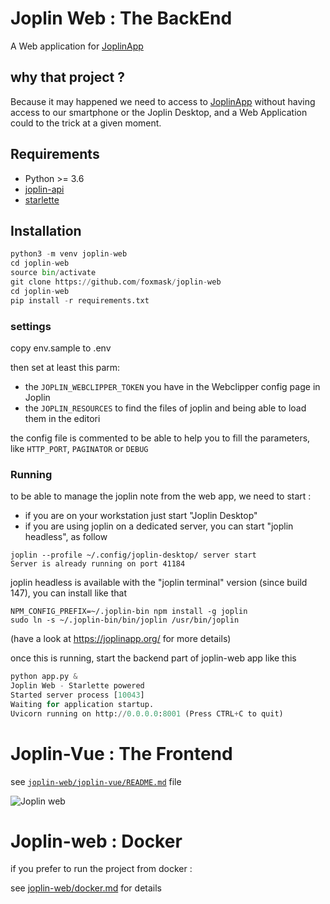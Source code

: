 # Joplin Web : The BackEnd

A Web application for [JoplinApp](https://joplinapp.org)

## why that project ?

Because it may happened we need to access to [JoplinApp](https://joplinapp.org) without having access to our smartphone or the Joplin Desktop, and a Web Application could to the trick at a given moment.

## Requirements

* Python >= 3.6
* [joplin-api](https://github.com/foxmask/joplin-api)
* [starlette](https://www.starlette.io)

## Installation 

```python
python3 -m venv joplin-web
cd joplin-web
source bin/activate
git clone https://github.com/foxmask/joplin-web
cd joplin-web
pip install -r requirements.txt
```

### settings 

copy env.sample to .env

then set at least this parm: 

* the `JOPLIN_WEBCLIPPER_TOKEN` you have in the Webclipper config page in Joplin
* the `JOPLIN_RESOURCES` to find the files of joplin and being able to load them in the editori 

the config file is commented to be able to help you to fill the parameters, like `HTTP_PORT`, `PAGINATOR` or `DEBUG`


### Running

to be able to manage the joplin note from the web app, we need to start :

* if you are on your workstation just start "Joplin Desktop"
* if you are using joplin on a dedicated server, you can start "joplin headless", as follow
```
joplin --profile ~/.config/joplin-desktop/ server start
Server is already running on port 41184
```
joplin headless is available with the "joplin terminal" version (since build 147), you can install like that 
```
NPM_CONFIG_PREFIX=~/.joplin-bin npm install -g joplin
sudo ln -s ~/.joplin-bin/bin/joplin /usr/bin/joplin
```
(have a look at https://joplinapp.org/ for more details)

once this is running, start the backend part of joplin-web app like this
```python
python app.py &
Joplin Web - Starlette powered
Started server process [10043]
Waiting for application startup.
Uvicorn running on http://0.0.0.0:8001 (Press CTRL+C to quit)
```

# Joplin-Vue : The Frontend

see [`joplin-web/joplin-vue/README.md`](joplin-vue/README.md) file

![Joplin web](https://raw.githubusercontent.com/foxmask/joplin-web/master/joplin_web.png)

# Joplin-web : Docker

if you prefer to run the project from docker :

see [joplin-web/docker.md](docker.md) for details
